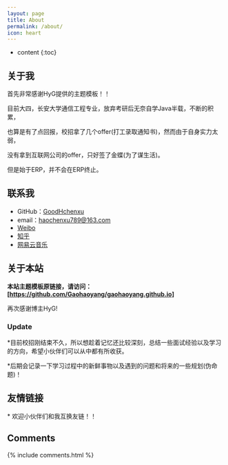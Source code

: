 ```yaml
---
layout: page
title: About
permalink: /about/
icon: heart
---
```


* content
{:toc}

## 关于我
首先非常感谢HyG提供的主题模板！！

目前大四，长安大学通信工程专业，放弃考研后无奈自学Java半载，不断的积累，

也算是有了点回报，校招拿了几个offer(打工录取通知书)，然而由于自身实力太弱，

没有拿到互联网公司的offer，只好签了金蝶(为了谋生活)。

但是始于ERP，并不会在ERP终止。


## 联系我

* GitHub：[GoodHchenxu](https://github.com/GoodHchenxu)
* email：haochenxu789@163.com
* [Weibo](weibo.com/u/2011937585)
* [知乎](https://www.zhihu.com/people/hao-chen-xu-9)
* [网易云音乐](哈哈哈哈开心呀)

## 关于本站
**本站主题模板原链接，请访问：[https://github.com/Gaohaoyang/gaohaoyang.github.io]**

再次感谢博主HyG!

### Update
*目前校招刚结束不久，所以想趁着记忆还比较深刻，总结一些面试经验以及学习的方向，希望小伙伴们可以从中都有所收获。

*后期会记录一下学习过程中的新鲜事物以及遇到的问题和将来的一些规划(伪命题)！

## 友情链接

* 欢迎小伙伴们和我互换友链！！

## Comments

{% include comments.html %}
